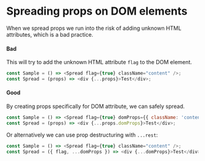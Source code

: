 # Spreading props on DOM elements

When we spread props we run into the risk of adding unknown HTML attributes, which is a bad
practice.

#### Bad

This will try to add the unknown HTML attribute `flag` to the DOM element.

```javascript
const Sample = () => <Spread flag={true} className="content" />;
const Spread = (props) => <div {...props}>Test</div>;
```

#### Good

By creating props specifically for DOM attribute, we can safely spread.

```javascript
const Sample = () => <Spread flag={true} domProps={{ className: 'content' }} />;
const Spread = (props) => <div {...props.domProps}>Test</div>;
```

Or alternatively we can use prop destructuring with `...rest`:

```javascript
const Sample = () => <Spread flag={true} className="content" />;
const Spread = ({ flag, ...domProps }) => <div {...domProps}>Test</div>;
```
